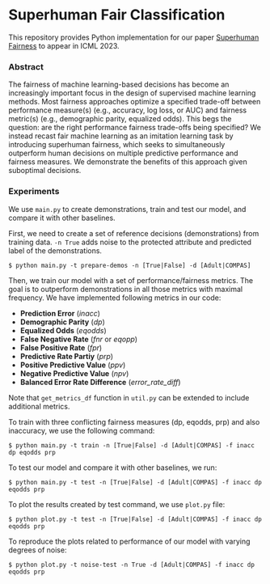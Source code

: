 # Superhuman Fair Classification

This repository provides Python implementation for our paper [Superhuman Fairness](https://arxiv.org/pdf/2301.13420.pdf) to appear in ICML 2023.

### Abstract

The fairness of machine learning-based decisions has become an increasingly important focus in the design of supervised machine learning methods. Most fairness approaches optimize a specified trade-off between performance measure(s) (e.g., accuracy, log loss, or AUC) and fairness metric(s) (e.g., demographic parity, equalized odds).
This begs the question: are the right performance fairness trade-offs being specified? We instead recast fair machine learning as an imitation learning
task by introducing superhuman fairness, which seeks to simultaneously outperform human decisions on multiple predictive performance and
fairness measures. We demonstrate the benefits of this approach given suboptimal decisions.


 
### Experiments

We use `main.py` to create demonstrations, train and test our model, and compare it with other baselines.

First, we need to create a set of reference decisions (demonstrations) from training data. `-n True` adds noise to the protected attribute and predicted label of the demonstrations.

```console
$ python main.py -t prepare-demos -n [True|False] -d [Adult|COMPAS] 
```

Then, we train our model with a set of performance/fairness metrics. The goal is to outperform demonstrations in all those metrics with maximal frequency. We have implemented following metrics in our code:

* **Prediction Error** (*inacc*)
* **Demographic Parity** (*dp*)
* **Equalized Odds** (*eqodds*)
* **False Negative Rate** (*fnr* or *eqopp*)
* **False Positive Rate** (*fpr*)
* **Predictive Rate Partiy** (*prp*)
* **Positive Predictive Value** (*ppv*)
* **Negative Predictive Value** (*npv*)
* **Balanced Error Rate Difference** (*error_rate_diff*)

Note that `get_metrics_df` function in `util.py` can be extended to include additional metrics.

To train with three conflicting fairness measures (dp, eqodds, prp) and also inaccuracy, we use the following command:

```console
$ python main.py -t train -n [True|False] -d [Adult|COMPAS] -f inacc dp eqodds prp
```

To test our model and compare it with other baselines, we run:

```console
$ python main.py -t test -n [True|False] -d [Adult|COMPAS] -f inacc dp eqodds prp
```

To plot the results created by test command, we use `plot.py` file:

```console
$ python plot.py -t test -n [True|False] -d [Adult|COMPAS] -f inacc dp eqodds prp
```
To reproduce the plots related to performance of our model with varying degrees of noise:

```console
$ python plot.py -t noise-test -n True -d [Adult|COMPAS] -f inacc dp eqodds prp
```

